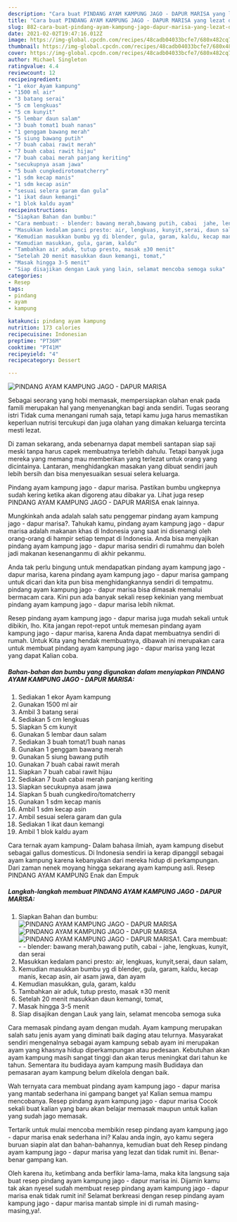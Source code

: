 ```yaml
---
description: "Cara buat PINDANG AYAM KAMPUNG JAGO - DAPUR MARISA yang lezat dan Mudah Dibuat"
title: "Cara buat PINDANG AYAM KAMPUNG JAGO - DAPUR MARISA yang lezat dan Mudah Dibuat"
slug: 882-cara-buat-pindang-ayam-kampung-jago-dapur-marisa-yang-lezat-dan-mudah-dibuat
date: 2021-02-02T19:47:16.012Z
image: https://img-global.cpcdn.com/recipes/48cadb04033bcfe7/680x482cq70/pindang-ayam-kampung-jago-dapur-marisa-foto-resep-utama.jpg
thumbnail: https://img-global.cpcdn.com/recipes/48cadb04033bcfe7/680x482cq70/pindang-ayam-kampung-jago-dapur-marisa-foto-resep-utama.jpg
cover: https://img-global.cpcdn.com/recipes/48cadb04033bcfe7/680x482cq70/pindang-ayam-kampung-jago-dapur-marisa-foto-resep-utama.jpg
author: Michael Singleton
ratingvalue: 4.4
reviewcount: 12
recipeingredient:
- "1 ekor Ayam kampung"
- "1500 ml air"
- "3 batang serai"
- "5 cm lengkuas"
- "5 cm kunyit"
- "5 lembar daun salam"
- "3 buah tomat1 buah nanas"
- "1 genggam bawang merah"
- "5 siung bawang putih"
- "7 buah cabai rawit merah"
- "7 buah cabai rawit hijau"
- "7 buah cabai merah panjang keriting"
- "secukupnya asam jawa"
- "5 buah cungkedirotomatcherry"
- "1 sdm kecap manis"
- "1 sdm kecap asin"
- "sesuai selera garam dan gula"
- "1 ikat daun kemangi"
- "1 blok kaldu ayam"
recipeinstructions:
- "Siapkan Bahan dan bumbu:"
- "Cara membuat: - blender: bawang merah,bawang putih, cabai  jahe, lengkuas, kunyit, dan serai"
- "Masukkan kedalam panci presto: air, lengkuas, kunyit,serai, daun salam,"
- "Kemudian masukkan bumbu yg di blender, gula, garam, kaldu, kecap manis, kecap asin, air asam jawa, dan ayam"
- "Kemudian masukkan, gula, garam, kaldu"
- "Tambahkan air aduk, tutup presto, masak ±30 menit"
- "Setelah 20 menit masukkan daun kemangi, tomat,"
- "Masak hingga 3-5 menit"
- "Siap disajikan dengan Lauk yang lain, selamat mencoba semoga suka"
categories:
- Resep
tags:
- pindang
- ayam
- kampung

katakunci: pindang ayam kampung 
nutrition: 173 calories
recipecuisine: Indonesian
preptime: "PT36M"
cooktime: "PT41M"
recipeyield: "4"
recipecategory: Dessert

---
```



![PINDANG AYAM KAMPUNG JAGO - DAPUR MARISA](https://img-global.cpcdn.com/recipes/48cadb04033bcfe7/680x482cq70/pindang-ayam-kampung-jago-dapur-marisa-foto-resep-utama.jpg)

Sebagai seorang yang hobi memasak, mempersiapkan olahan enak pada famili merupakan hal yang menyenangkan bagi anda sendiri. Tugas seorang istri Tidak cuma menangani rumah saja, tetapi kamu juga harus memastikan keperluan nutrisi tercukupi dan juga olahan yang dimakan keluarga tercinta mesti lezat.

Di zaman  sekarang, anda sebenarnya dapat membeli santapan siap saji meski tanpa harus capek membuatnya terlebih dahulu. Tetapi banyak juga mereka yang memang mau memberikan yang terlezat untuk orang yang dicintainya. Lantaran, menghidangkan masakan yang dibuat sendiri jauh lebih bersih dan bisa menyesuaikan sesuai selera keluarga. 

Pindang ayam kampung jago - dapur marisa. Pastikan bumbu ungkepnya sudah kering ketika akan digoreng atau dibakar ya. Lihat juga resep PINDANG AYAM KAMPUNG JAGO - DAPUR MARISA enak lainnya.

Mungkinkah anda adalah salah satu penggemar pindang ayam kampung jago - dapur marisa?. Tahukah kamu, pindang ayam kampung jago - dapur marisa adalah makanan khas di Indonesia yang saat ini disenangi oleh orang-orang di hampir setiap tempat di Indonesia. Anda bisa menyajikan pindang ayam kampung jago - dapur marisa sendiri di rumahmu dan boleh jadi makanan kesenanganmu di akhir pekanmu.

Anda tak perlu bingung untuk mendapatkan pindang ayam kampung jago - dapur marisa, karena pindang ayam kampung jago - dapur marisa gampang untuk dicari dan kita pun bisa menghidangkannya sendiri di tempatmu. pindang ayam kampung jago - dapur marisa bisa dimasak memalui bermacam cara. Kini pun ada banyak sekali resep kekinian yang membuat pindang ayam kampung jago - dapur marisa lebih nikmat.

Resep pindang ayam kampung jago - dapur marisa juga mudah sekali untuk dibikin, lho. Kita jangan repot-repot untuk memesan pindang ayam kampung jago - dapur marisa, karena Anda dapat membuatnya sendiri di rumah. Untuk Kita yang hendak membuatnya, dibawah ini merupakan cara untuk membuat pindang ayam kampung jago - dapur marisa yang lezat yang dapat Kalian coba.

<!--inarticleads1-->

##### Bahan-bahan dan bumbu yang digunakan dalam menyiapkan PINDANG AYAM KAMPUNG JAGO - DAPUR MARISA:

1. Sediakan 1 ekor Ayam kampung
1. Gunakan 1500 ml air
1. Ambil 3 batang serai
1. Sediakan 5 cm lengkuas
1. Siapkan 5 cm kunyit
1. Gunakan 5 lembar daun salam
1. Sediakan 3 buah tomat/1 buah nanas
1. Gunakan 1 genggam bawang merah
1. Gunakan 5 siung bawang putih
1. Gunakan 7 buah cabai rawit merah
1. Siapkan 7 buah cabai rawit hijau
1. Sediakan 7 buah cabai merah panjang keriting
1. Siapkan secukupnya asam jawa
1. Siapkan 5 buah cungkediro/tomatcherry
1. Gunakan 1 sdm kecap manis
1. Ambil 1 sdm kecap asin
1. Ambil sesuai selera garam dan gula
1. Sediakan 1 ikat daun kemangi
1. Ambil 1 blok kaldu ayam


Cara ternak ayam kampung- Dalam bahasa ilmiah, ayam kampung disebut sebagai gallus domesticus. Di Indonesia sendiri ia kerap dipanggil sebagai ayam kampung karena kebanyakan dari mereka hidup di perkampungan. Dari zaman nenek moyang hingga sekarang ayam kampung asli. Resep PINDANG AYAM KAMPUNG Enak dan Empuk 

<!--inarticleads2-->

##### Langkah-langkah membuat PINDANG AYAM KAMPUNG JAGO - DAPUR MARISA:

1. Siapkan Bahan dan bumbu:
<img src="https://img-global.cpcdn.com/steps/d0432d9efc039b13/160x128cq70/pindang-ayam-kampung-jago-dapur-marisa-langkah-memasak-1-foto.jpg" alt="PINDANG AYAM KAMPUNG JAGO - DAPUR MARISA"><img src="https://img-global.cpcdn.com/steps/96b021fd128799d4/160x128cq70/pindang-ayam-kampung-jago-dapur-marisa-langkah-memasak-1-foto.jpg" alt="PINDANG AYAM KAMPUNG JAGO - DAPUR MARISA"><img src="https://img-global.cpcdn.com/steps/000873ba1de33cfc/160x128cq70/pindang-ayam-kampung-jago-dapur-marisa-langkah-memasak-1-foto.jpg" alt="PINDANG AYAM KAMPUNG JAGO - DAPUR MARISA">1. Cara membuat: - - blender: bawang merah,bawang putih, cabai -  jahe, lengkuas, kunyit, dan serai
1. Masukkan kedalam panci presto: air, lengkuas, kunyit,serai, daun salam,
1. Kemudian masukkan bumbu yg di blender, gula, garam, kaldu, kecap manis, kecap asin, air asam jawa, dan ayam
1. Kemudian masukkan, gula, garam, kaldu
1. Tambahkan air aduk, tutup presto, masak ±30 menit
1. Setelah 20 menit masukkan daun kemangi, tomat,
1. Masak hingga 3-5 menit
1. Siap disajikan dengan Lauk yang lain, selamat mencoba semoga suka


Cara memasak pindang ayam dengan mudah. Ayam kampung merupakan salah satu jenis ayam yang diminati baik daging atau telurnya. Masyarakat sendiri mengenalnya sebagai ayam kampung sebab ayam ini merupakan ayam yang khasnya hidup diperkampungan atau pedesaan. Kebutuhan akan ayam kampung masih sangat tinggi dan akan terus meningkat dari tahun ke tahun. Sementara itu budidaya ayam kampung masih Budidaya dan pemasaran ayam kampung belum dikelola dengan baik. 

Wah ternyata cara membuat pindang ayam kampung jago - dapur marisa yang mantab sederhana ini gampang banget ya! Kalian semua mampu mencobanya. Resep pindang ayam kampung jago - dapur marisa Cocok sekali buat kalian yang baru akan belajar memasak maupun untuk kalian yang sudah jago memasak.

Tertarik untuk mulai mencoba membikin resep pindang ayam kampung jago - dapur marisa enak sederhana ini? Kalau anda ingin, ayo kamu segera buruan siapin alat dan bahan-bahannya, kemudian buat deh Resep pindang ayam kampung jago - dapur marisa yang lezat dan tidak rumit ini. Benar-benar gampang kan. 

Oleh karena itu, ketimbang anda berfikir lama-lama, maka kita langsung saja buat resep pindang ayam kampung jago - dapur marisa ini. Dijamin kamu tak akan nyesel sudah membuat resep pindang ayam kampung jago - dapur marisa enak tidak rumit ini! Selamat berkreasi dengan resep pindang ayam kampung jago - dapur marisa mantab simple ini di rumah masing-masing,ya!.


